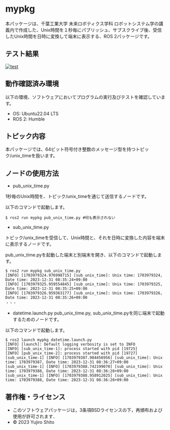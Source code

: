 # mypkg
本パッケージは、千葉工業大学 未来ロボティクス学科 ロボットシステム学の講義内で作成した、Unix時間を１秒毎にパブリッシュ、サブスクライブ後、受信したUnix時間を日時に変換して端末に表示する、ROS 2パッケージです。

## テスト結果
[![test](https://github.com/Yujiro-13/mypkg/actions/workflows/test.yml/badge.svg)](https://github.com/Yujiro-13/mypkg/actions/workflows/test.yml)

## 動作確認済み環境
以下の環境、ソフトウェアにおいてプログラムの実行及びテストを確認しています。
- OS: Ubuntu22.04 LTS
- ROS 2: Humble

## トピック内容
本パッケージでは、64ビット符号付き整数のメッセージ型を持つトピック/unix_timeを扱います。

## ノードの使用方法
- pub_unix_time.py

1秒毎のUnix時間を、トピック/unix_timeを通じて送信するノードです。

以下のコマンドで起動します。
```
$ ros2 run mypkg pub_unix_time.py #何も表示されない
```

- sub_unix_time.py

トピック/unix_timeを受信して、Unix時間と、それを日時に変換した内容を端末に表示するノードです。

pub_unix_time.pyを起動した端末と別端末を開き、以下のコマンドで起動します。
```
$ ros2 run mypkg sub_unix_time.py
[INFO] [1703979324.976998715] [sub_unix_time]: Unix time: 1703979324, Date time: 2023-12-31 08:35:24+09:00
[INFO] [1703979325.959554845] [sub_unix_time]: Unix time: 1703979325, Date time: 2023-12-31 08:35:25+09:00
[INFO] [1703979326.959363177] [sub_unix_time]: Unix time: 1703979326, Date time: 2023-12-31 08:35:26+09:00
・・・
```

- datetime.launch.py
pub_unix_time.py, sub_unix_time.pyを同じ端末で起動するためのノードです。

以下のコマンドで起動します。 
```
$ ros2 launch mypkg datetime.launch.py
[INFO] [launch]: Default logging verbosity is set to INFO
[INFO] [sub_unix_time-1]: process started with pid [19725]
[INFO] [pub_unix_time-2]: process started with pid [19727]
[sub_unix_time-1] [INFO] [1703979387.984456956] [sub_unix_time]: Unix time: 1703979387, Date time: 2023-12-31 08:36:27+09:00
[sub_unix_time-1] [INFO] [1703979388.742199070] [sub_unix_time]: Unix time: 1703979388, Date time: 2023-12-31 08:36:28+09:00
[sub_unix_time-1] [INFO] [1703979388.958912025] [sub_unix_time]: Unix time: 1703979388, Date time: 2023-12-31 08:36:28+09:00
```

## 著作権・ライセンス
- このソフトウェアパッケージは，3条項BSDライセンスの下，再頒布および使用が許可されます．
- © 2023 Yujiro Shito
